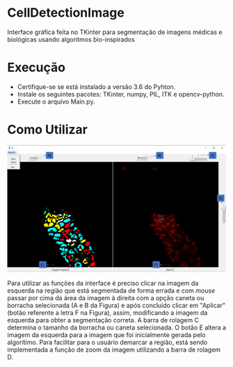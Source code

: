# CellDetectionImage
Interface gráfica feita no TKinter para segmentação de imagens médicas e biológicas usando algoritmos bio-inspirados

# Execução
- Certifique-se se está instalado a versão 3.6 do Pyhton.
- Instale os seguintes pacotes: TKinter, numpy, PIL, ITK e opencv-python.
- Execute o arquivo Main.py.

# Como Utilizar

![alt text](Images/InterfaceGrafica.png)

Para utilizar as funções da interface é preciso clicar na imagem da esquerda na região que está segmentada de forma errada e com _mouse_ passar por cima da área da imagem à direita com a opção caneta ou borracha selecionada (A e B da Figura) e após concluído clicar em "Aplicar" (botão referente a letra F na Figura), assim, modificando a imagem da esquerda para obter a segmentação correta. A barra de rolagem C determina o tamanho da borracha ou caneta selecionada. O botão E altera a imagem da esquerda para a imagem que foi inicialmente gerada pelo algorítimo. Para facilitar para o usuário demarcar a região, está sendo implementada a função de zoom da imagem utilizando a barra de rolagem D.


